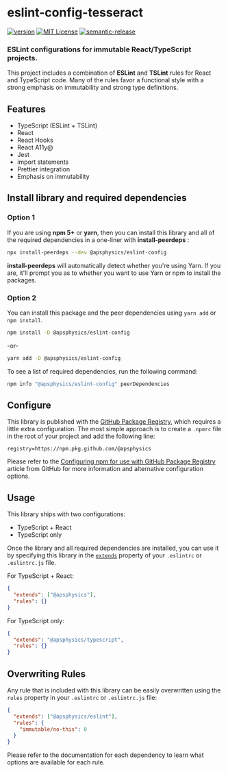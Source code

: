 # eslint-config-tesseract

[![version](https://img.shields.io/npm/v/@apsphysics/eslint-config.svg?style=flat-square)](http://npm.im/@apsphysics/eslint-config)
[![MIT License](https://img.shields.io/npm/l/@apsphysics/eslint-config.svg?style=flat-square)](http://opensource.org/licenses/MIT)
[![semantic-release](https://img.shields.io/badge/%20%20%F0%9F%93%A6%F0%9F%9A%80-semantic--release-e10079.svg?style=flat-square)](https://github.com/semantic-release/semantic-release)

### ESLint configurations for immutable React/TypeScript projects.

This project includes a combination of **ESLint** and **TSLint** rules for React and TypeScript code. Many of the rules favor a functional style with a strong emphasis on immutability and strong type definitions.

## Features

- TypeScript (ESLint + TSLint)
- React
- React Hooks
- React A11y@
- Jest
- import statements
- Prettier integration
- Emphasis on immutability

## Install library and required dependencies

### Option 1

If you are using **npm 5+** or **yarn**, then you can install this library and all of the required dependencies in a one-liner with **install-peerdeps** :

```sh
npx install-peerdeps --dev @apsphysics/eslint-config
```

**install-peerdeps** will automatically detect whether you're using Yarn. If you are, it'll prompt you as to whether you want to use Yarn or npm to install the packages.

### Option 2

You can install this package and the peer dependencies using `yarn add` or `npm install`.

```sh
npm install -D @apsphysics/eslint-config
```

-or-

```sh
yarn add -D @apsphysics/eslint-config
```

To see a list of required dependencies, run the following command:

```sh
npm info "@apsphysics/eslint-config" peerDependencies
```

## Configure

This library is published with the [GitHub Package Registry](https://github.com/features/package-registry), which requires a little extra configuration. The most simple approach is to create a `.npmrc` file in the root of your project and add the following line:

`registry=https://npm.pkg.github.com/@apsphysics`

Please refer to the [Configuring npm for use with GitHub Package Registry](https://help.github.com/en/articles/configuring-npm-for-use-with-github-package-registry#installing-a-package) article from GitHub for more information and alternative configuration options.

## Usage

This library ships with two configurations:

- TypeScript + React
- TypeScript only

Once the library and all required dependencies are installed, you can use it by specifying this library in the [`extends`](http://eslint.org/docs/user-guide/configuring#extending-configuration-files) property of your `.eslintrc` or `.eslintrc.js` file.

For TypeScript + React:

```json
{
  "extends": ["@apsphysics"],
  "rules": {}
}
```

For TypeScript only:

```json
{
  "extends": "@apsphysics/typescript",
  "rules": {}
}
```

## Overwriting Rules

Any rule that is included with this library can be easily overwritten using the `rules` property in your `.eslintrc` or `.eslintrc.js` file:

```json
{
  "extends": ["@apsphysics/eslint"],
  "rules": {
    "immutable/no-this": 0
  }
}
```

Please refer to the documentation for each dependency to learn what options are available for each rule.
